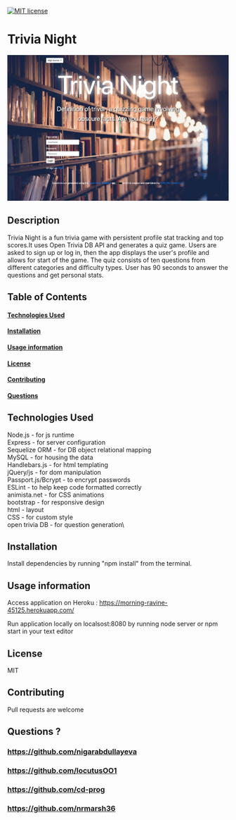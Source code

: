 [![MIT license](https://img.shields.io/badge/License-MIT-blue.svg)](https://lbesson.mit-license.org/)

# Trivia Night

<img src="public/img/trivia-night.png">

## Description
Trivia Night is a fun trivia game with persistent profile stat tracking and top scores.It uses Open Trivia DB API and generates a quiz game. Users are asked to sign up or log in, then the app displays the user's profile and allows for start of the game. The quiz consists of ten questions from different categories and difficulty types. User has 90 seconds to answer the questions and get personal stats.



## Table of Contents

#### [Technologies Used](https://github.com/nrmarsh36/project_2/blob/master/README.md#technologies-used)
#### [Installation](https://github.com/nrmarsh36/project_2/blob/master/README.md#installation)
#### [Usage information](https://github.com/nrmarsh36/project_2/blob/master/README.md#usage-information)
#### [License](https://github.com/nrmarsh36/project_2/blob/master/README.md#license)
#### [Contributing](https://github.com/nrmarsh36/project_2/blob/master/README.md#contributing)
#### [Questions](https://github.com/nrmarsh36/project_2/blob/master/README.md#questions)

## Technologies Used

Node.js - for js runtime\
Express - for server configuration\
Sequelize ORM - for DB object relational mapping\
MySQL - for housing the data\
Handlebars.js - for html templating\
jQuery/js - for dom manipulation\
Passport.js/Bcrypt - to encrypt passwords\
ESLint - to help keep code formatted correctly\
animista.net - for CSS animations\
bootstrap - for responsive design\
html - layout\
CSS - for custom style\
open trivia DB - for question generation\

## Installation
Install dependencies by running "npm install" from the terminal. 

## Usage information
Access application on Heroku : https://morning-ravine-45125.herokuapp.com/

Run application locally on localsost:8080 by running node server or npm start in your text editor

## License
MIT

## Contributing
Pull requests are welcome

## Questions ?
### https://github.com/nigarabdullayeva
### https://github.com/locutusOO1
### https://github.com/cd-prog
### https://github.com/nrmarsh36

